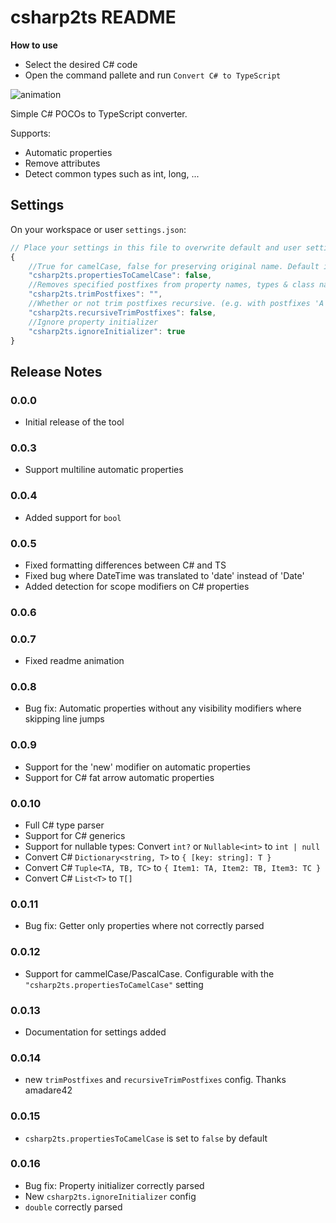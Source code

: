 # csharp2ts README

**How to use**
- Select the desired C# code
- Open the command pallete and run `Convert C# to TypeScript`

![animation](https://raw.githubusercontent.com/RafaelSalguero/CSharp2TS/master/images/animation.gif)

Simple C# POCOs to TypeScript converter.

Supports:
- Automatic properties
- Remove attributes
- Detect common types such as int, long, ... 

## Settings
On your workspace or user `settings.json`:

```js
// Place your settings in this file to overwrite default and user settings.
{
    //True for camelCase, false for preserving original name. Default is true
    "csharp2ts.propertiesToCamelCase": false,
    //Removes specified postfixes from property names, types & class names. Can be array OR string. Case-sensitive.
    "csharp2ts.trimPostfixes": "",
    //Whether or not trim postfixes recursive. (e.g. with postfixes 'A' & 'B' PersonAAB will become PersonAA when it's false & Person when it's true)
    "csharp2ts.recursiveTrimPostfixes": false,
    //Ignore property initializer    
    "csharp2ts.ignoreInitializer": true
}
```

## Release Notes
### 0.0.0

- Initial release of the tool

### 0.0.3

- Support multiline automatic properties

### 0.0.4

- Added support for `bool`

### 0.0.5

- Fixed formatting differences between C# and TS
- Fixed bug where DateTime was translated to 'date' instead of 'Date'
- Added detection for scope modifiers on C# properties

### 0.0.6
### 0.0.7
- Fixed readme animation

### 0.0.8
- Bug fix: Automatic properties without any visibility modifiers where skipping line jumps

### 0.0.9
- Support for the 'new' modifier on automatic properties
- Support for C# fat arrow automatic properties

### 0.0.10
- Full C# type parser
- Support for C# generics
- Support for nullable types: Convert `int?` or `Nullable<int>` to `int | null`
- Convert C# `Dictionary<string, T>` to `{ [key: string]: T }`
- Convert C# `Tuple<TA, TB, TC>` to `{ Item1: TA, Item2: TB, Item3: TC }`
- Convert C# `List<T>` to `T[]`

### 0.0.11
- Bug fix: Getter only properties where not correctly parsed

### 0.0.12
- Support for cammelCase/PascalCase. Configurable with the `"csharp2ts.propertiesToCamelCase"` setting

### 0.0.13
- Documentation for settings added

### 0.0.14
- new `trimPostfixes` and `recursiveTrimPostfixes` config. Thanks amadare42

### 0.0.15
- `csharp2ts.propertiesToCamelCase` is set to `false` by default

### 0.0.16
- Bug fix: Property initializer correctly parsed
- New `csharp2ts.ignoreInitializer` config
- `double` correctly parsed